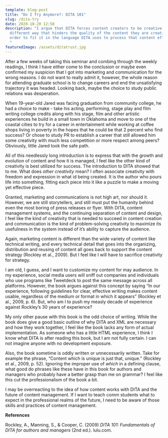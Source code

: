 ```yaml
---
template: blog-post
title: "Do I Try Anymore?: DITA 101"
slug: /dita-try
date: 2020-10-20 12:58
description: "I argue that DITA forces content creators to be creative in a
  different way that hinders the quality of the content they are creating in
  order to fit it in the language DITA uses to process that content efficiently.
  "
featuredImage: /assets/ditatrust.jpg
---
```

After a few weeks of taking this seminar and combing through the weekly readings, I think I have either come to the conclusion or maybe even confirmed my suspicion that I got into marketing and communication for the wrong reasons. I do not want to really admit it, however, the whole reason for attending graduate school is to change careers and end the unsatisfying trajectory it was headed. Looking back, maybe the choice to study public relations was desperation. 

When 19-year-old Jared was facing graduation from community college, he had a choice to make - take his acting, performing, stage play and film writing college credits along with his stage, film and other artistic experiences he build in a small town in Oklahoma and move to one of the coastal cities to try for a career in entertainment while working at coffee shops living in poverty in the hopes that he could be that 2 percent who find success? Or chose to study PR to establish a career that still allowed him some creativity with much less competition or more respect among peers? Obviously, little Jared took the safe path.

All of this needlessly long introduction is to express that with the growth and evolution of content and how it is managed, I feel like the other kind of creativity is best utilized for success. The introduction to DITA showed that to me. What does *other creativity* mean? I often associate creativity with freedom and expression in what id being created. It is the author who pours life into something, fitting each piece into it like a puzzle to make a moving yet effective piece. 

Granted, marketing and communications is not high art, nor should it. However, we are still storytellers, and still must put the humanity behind even the most boring of press releases or flyer. With DITA, content management systems, and the continuing separation of content and design, I feel like the kind of creativity that is needed to succeed in content creation and communication is the kind of problem-solving creativity to maximize its usefulness in the system instead of it’s ability to capture the audience.

Again, marketing content is different than the wide variety of content like technical writing, and every technical detail that goes into the organizing, distribution and reusing of content all goes back to support the content strategy (Rockley et al., 2009). But I feel like I will have to sacrifice creativity for strategy. 

I am old, I guess, and I want to customize my content for may audience. In my experience, social media users will sniff out companies and individuals who use programs like Tweetdeck to post the same message across all platforms. However, the book argues against this concept by saying “In our experience, following guidelines for clear, effective writing makes content usable, regardless of the medium or format in which it appears” (Rockley et al., 2009, p. 6). But, who am I to push my measly decade of experience against Rockley’s 30 years of experience?

My only other pause with this book is the odd choice of writing. While the book does give a good basic outline of why DITA and XML are necessary and how they work together, I feel like the book lacks any form of actual implementation. As someone who has a little HTML experience, I think I know what DITA is after reading this book, but I am not fully certain. I can not imagine anyone with no development exposure. 

Also, the book sometime is oddly written or unnecessarily written. Take for example the phrase, “Content which is unique is just that, unique.” (Rockley et al., 2009, p. 52). Ignoring the improper use of *which* in a defining clause, what good do phrases like these have in this book for authors and managers who probably have a better grasp than me on grammar? I feel like this cut the professionalism of the book a bit.

I may be overreacting to the idea of how content works with DITA and the future of content management. If I want to teach comm students what to expect in the professional realms of the future, I need to be aware of those skills and practices of content management.

**References**

Rockley, A., Manning, S., & Cooper, C. (2009) *DITA 101: Fundamentals of DITA for authors and managers* (2nd ed.). lulu.com.